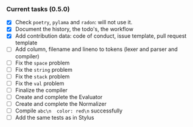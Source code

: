 ### Current tasks (0.5.0)

 - [x] Check `poetry`, `pylama` and `radon`: will not use it.
 - [x] Document the history, the todo's, the workflow
 - [x] Add contribution data: code of conduct, issue template, pull request template
 - [ ] Add column, filename and lineno to tokens (lexer and parser and compiler)
 - [ ] Fix the `space` problem
 - [ ] Fix the `string` problem
 - [ ] Fix the `stack` problem
 - [ ] Fix the `val` problem
 - [ ] Finalize the compiler
 - [ ] Create and complete the Evaluator
 - [ ] Create and complete the Normalizer
 - [ ] Compile `abc\n  color: red\n` successfully
 - [ ] Add the same tests as in Stylus

